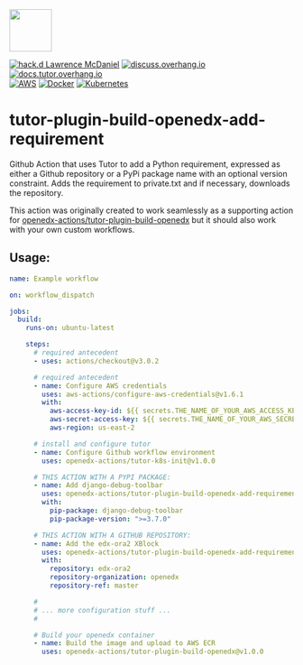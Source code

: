 <img src="https://avatars.githubusercontent.com/u/40179672" width="75">

[![hack.d Lawrence McDaniel](https://img.shields.io/badge/hack.d-Lawrence%20McDaniel-orange.svg)](https://lawrencemcdaniel.com)
[![discuss.overhang.io](https://img.shields.io/static/v1?logo=discourse&label=Forums&style=flat-square&color=ff0080&message=discuss.overhang.io)](https://discuss.overhang.io)
[![docs.tutor.overhang.io](https://img.shields.io/static/v1?logo=readthedocs&label=Documentation&style=flat-square&color=blue&message=docs.tutor.overhang.io)](https://docs.tutor.overhang.io)<br/>
[![AWS](https://img.shields.io/badge/AWS-%23FF9900.svg?style=for-the-badge&logo=amazon-aws&logoColor=white)](https://aws.amazon.com/)
[![Docker](https://img.shields.io/badge/docker-%230db7ed.svg?style=for-the-badge&logo=docker&logoColor=white)](https://www.docker.com/)
[![Kubernetes](https://img.shields.io/badge/kubernetes-%23326ce5.svg?style=for-the-badge&logo=kubernetes&logoColor=white)](https://kubernetes.io/)

# tutor-plugin-build-openedx-add-requirement

Github Action that uses Tutor to add a Python requirement, expressed as either a Github repository or a PyPi package name with an optional version constraint. Adds the requirement to private.txt and if necessary, downloads the repository.

This action was originally created to work seamlessly as a supporting action for [openedx-actions/tutor-plugin-build-openedx](https://github.com/openedx-actions/tutor-plugin-build-openedx) but it should also work with your own custom workflows.

## Usage:


```yaml
name: Example workflow

on: workflow_dispatch

jobs:
  build:
    runs-on: ubuntu-latest

    steps:
      # required antecedent
      - uses: actions/checkout@v3.0.2

      # required antecedent
      - name: Configure AWS credentials
        uses: aws-actions/configure-aws-credentials@v1.6.1
        with:
          aws-access-key-id: ${{ secrets.THE_NAME_OF_YOUR_AWS_ACCESS_KEY_ID }}
          aws-secret-access-key: ${{ secrets.THE_NAME_OF_YOUR_AWS_SECRET_ACCESS_KEY }}
          aws-region: us-east-2

      # install and configure tutor
      - name: Configure Github workflow environment
        uses: openedx-actions/tutor-k8s-init@v1.0.0

      # THIS ACTION WITH A PYPI PACKAGE:
      - name: Add django-debug-toolbar
        uses: openedx-actions/tutor-plugin-build-openedx-add-requirement@v1.0.1
        with:
          pip-package: django-debug-toolbar
          pip-package-version: ">=3.7.0"

      # THIS ACTION WITH A GITHUB REPOSITORY:
      - name: Add the edx-ora2 XBlock
        uses: openedx-actions/tutor-plugin-build-openedx-add-requirement@v1.0.4
        with:
          repository: edx-ora2
          repository-organization: openedx
          repository-ref: master

      #
      # ... more configuration stuff ...
      #

      # Build your openedx container
      - name: Build the image and upload to AWS ECR
        uses: openedx-actions/tutor-plugin-build-openedx@v1.0.0
```
